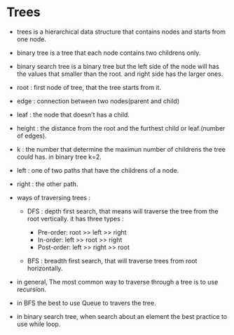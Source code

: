 # Trees

- trees is a hierarchical data structure that contains nodes and starts from one node.

- binary tree is a tree that each node contains two childrens only.

- binary search tree is a binary tree but the left side of the node will has the values that smaller than the root. and right side has the larger ones.

- root : first node of tree, that the tree starts from it.

- edge : connection between two nodes(parent and child)

- leaf : the node that doesn't has a child.

- height : the distance from the root and the furthest child or leaf.(number of edges).

- k : the number that determine the maximun number of childrens the tree could has. in binary tree k=2.

- left : one of two paths that have the childrens of a node.

- right : the other path.

- ways of traversing trees :

  - DFS : depth first search, that means will traverse the tree from the root vertically. it has three types :

    - Pre-order: root >> left >> right
    - In-order: left >> root >> right
    - Post-order: left >> right >> root

  - BFS : breadth first search, that will traverse trees from root horizontally.

- in general, The most common way to traverse through a tree is to use recursion.

- in BFS the best to use Queue to travers the tree.

- in binary search tree, when search about an element the best practice to use while loop.
